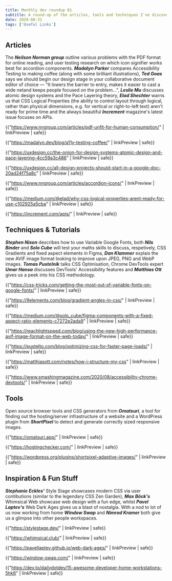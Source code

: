 ```yaml
---
title: Monthly dev roundup 01
subtitle: A round-up of the articles, tools and techniques I've discovered during the month of August 2020.
date: 2020-08-31
tags: ['Useful Links']
---
```


## Articles

The ***Neilson Norman group*** outline various problems with the PDF format for online reading, and user testing research on which icon signifier works best for accordion components. ***Madalyn Parker*** compares Accessibility Testing to making coffee (along with some brilliant illustrations), ***Ted Goas*** says we should begin our design stage in your collaborative document editor of choice — "It lowers the barrier to entry, makes it easier to cast a wide netand keeps people focused on the problem...", ***Leslie Mu*** discusses atomic design systems and the Pace Layering theory, ***Elad Shechter*** warns us that CSS Logical Properties (the ability to control layout through logical, rather than physical dimensions, e.g. for vertical or right-to-left text) aren't ready for prime time and the always beautiful ***Increment*** magazine's latest issue focuses on APIs.

{{"https://www.nngroup.com/articles/pdf-unfit-for-human-consumption/" | linkPreview | safe}}

{{"https://madalyn.dev/blog/a11y-testing-coffee/" | linkPreview | safe}}

{{"https://uxdesign.cc/the-onion-for-design-systems-atomic-design-and-pace-layering-4cc59a3c486" | linkPreview | safe}}

{{"https://uxdesign.cc/all-design-projects-should-start-in-a-google-doc-20ad24f75a8c" | linkPreview | safe}}

{{"https://www.nngroup.com/articles/accordion-icons/" | linkPreview | safe}}

{{"https://medium.com/@elad/why-css-logical-properties-arent-ready-for-use-c102925a5cba" | linkPreview | safe}}

{{"https://increment.com/apis/" | linkPreview | safe}}

## Techniques & Tutorials

***Stephen Nixon*** describes how to use Variable Google Fonts, both ***Nils Binder*** and ***Solo Cube*** will test your maths skills to discuss, respetively, CSS Gradients and fixed aspect elements in Figma, ***Dan Klammer*** explais the new AVIF image format looking to improve upon JPEG, PNG and WebP images. ***Tomas Pustelnik*** talks CSS Optimisation, Chrome DevTools expert ***Umar Hansa*** discusses DevTools' Accessibility features and ***Matthias Ott*** gives us a peek into his CSS methodology. 

{{"https://css-tricks.com/getting-the-most-out-of-variable-fonts-on-google-fonts/" | linkPreview | safe}}

{{"https://9elements.com/blog/gradient-angles-in-css/" | linkPreview | safe}}

{{"https://medium.com/@solo_cube/figma-components-with-a-fixed-aspect-ratio-elements-c7272e2ada9" | linkPreview | safe}}

{{"https://reachlightspeed.com/blog/using-the-new-high-performance-avif-image-format-on-the-web-today/" | linkPreview | safe}}

{{"https://pustelto.com/blog/optimizing-css-for-faster-page-loads/" | linkPreview | safe}}

{{"https://matthiasott.com/notes/how-i-structure-my-css" | linkPreview | safe}}

{{"https://www.smashingmagazine.com/2020/08/accessibility-chrome-devtools/" | linkPreview | safe}}

## Tools

Open source browser tools and CSS generators from ***Omatsuri***, a tool for finding out the hosting/server infrastructure of a website and a WordPress plugin from ***ShortPixel*** to detect and generate correctly sized responsive images.

{{"https://omatsuri.app/" | linkPreview | safe}}

{{"https://hostingchecker.com/" | linkPreview | safe}}

{{"https://wordpress.org/plugins/shortpixel-adaptive-images/" | linkPreview | safe}}

## Inspiration & Fun Stuff

***Stephanie Eckles'*** Style Stage showcases modern CSS via user contibutions (similar to the legendary CSS Zen Garden), ***Max Böck's*** Whimsical Web showcase web design with a fun edge, whilst ***Pavel Laptev's*** Web Dark Ages gives us a blast of nostalgia. With a nod to lot of us now working from home ***Window Swap*** and ***Nimrod Kramer*** both give us a glimpse into other people workspaces.

{{"https://stylestage.dev/" | linkPreview | safe}}

{{"https://whimsical.club/" | linkPreview | safe}}

{{"https://pavellaptev.github.io/web-dark-ages/" | linkPreview | safe}}

{{"https://window-swap.com/" | linkPreview | safe}}

{{"https://dev.to/dailydotdev/15-awesome-developer-home-workstations-5hk6" | linkPreview | safe}}
